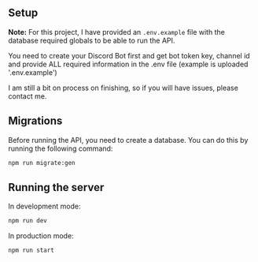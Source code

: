 ## Setup

**Note:** For this project, I have provided an `.env.example` file with the database required globals to be able to run the API.

You need to create your Discord Bot first and get bot token key, channel id and provide ALL required information in the .env file (example is uploaded '.env.example')

I am still a bit on process on finishing, so if you will have issues, please contact me.

## Migrations

Before running the API, you need to create a database. You can do this by running the following command:

```bash
npm run migrate:gen
```

## Running the server

In development mode:

```bash
npm run dev
```

In production mode:

```bash
npm run start
```

